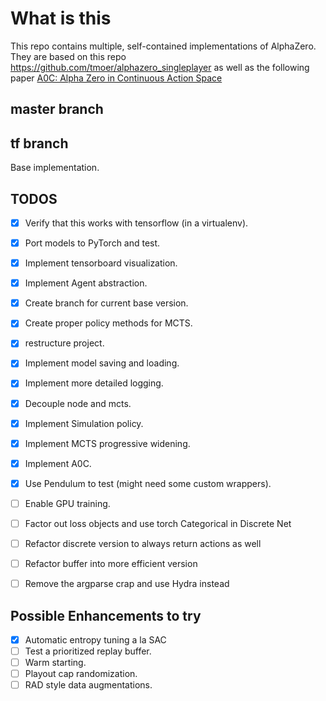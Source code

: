 # What is this
This repo contains multiple, self-contained implementations of AlphaZero. 
They are based on this repo https://github.com/tmoer/alphazero_singleplayer
as well as the following paper [A0C: Alpha Zero in Continuous Action Space](https://arxiv.org/pdf/1805.09613.pdf)

## master branch

## tf branch
Base implementation.  

## TODOS
- [x] Verify that this works with tensorflow (in a virtualenv).
- [x] Port models to PyTorch and test.
- [x] Implement tensorboard visualization.
- [x] Implement Agent abstraction.
- [x] Create branch for current base version.
- [x] Create proper policy methods for MCTS.
- [x] restructure project.
- [x] Implement model saving and loading.
- [x] Implement more detailed logging.
- [x] Decouple node and mcts.
- [x] Implement Simulation policy.
- [x] Implement MCTS progressive widening.
- [x] Implement A0C.
- [x] Use Pendulum to test (might need some custom wrappers).
- [ ] Enable GPU training.
- [ ] Factor out loss objects and use torch Categorical in Discrete Net
- [ ] Refactor discrete version to always return actions as well
- [ ] Refactor buffer into more efficient version
- [ ] Remove the argparse crap and use Hydra instead


## Possible Enhancements to try
- [x] Automatic entropy tuning a la SAC
- [ ] Test a prioritized replay buffer.
- [ ] Warm starting.
- [ ] Playout cap randomization.
- [ ] RAD style data augmentations.
